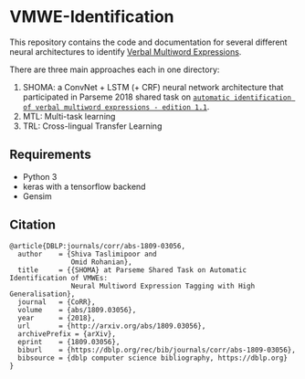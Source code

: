 # VMWE-Identification

This repository contains the code and documentation for several different neural architectures to identify [Verbal Multiword Expressions](http://multiword.sourceforge.net/PHITE.php?sitesig=CONF&page=CONF_04_LAW-MWE-CxG_2018___lb__COLING__rb__&subpage=CONF_40_Shared_Task).

There are three main approaches each in one directory:
1) SHOMA: a ConvNet + LSTM (+ CRF) neural network architecture that participated in Parseme 2018 shared task on [`automatic identification of verbal multiword expressions - edition 1.1`](http://multiword.sourceforge.net/PHITE.php?sitesig=CONF&page=CONF_04_LAW-MWE-CxG_2018___lb__COLING__rb__&subpage=CONF_40_Shared_Task).
2) MTL: Multi-task learning
3) TRL: Cross-lingual Transfer Learning


## Requirements

* Python 3
* keras with a tensorflow backend
* Gensim


## Citation

    @article{DBLP:journals/corr/abs-1809-03056,
      author    = {Shiva Taslimipoor and
                   Omid Rohanian},
      title     = {{SHOMA} at Parseme Shared Task on Automatic Identification of VMWEs:
                   Neural Multiword Expression Tagging with High Generalisation},
      journal   = {CoRR},
      volume    = {abs/1809.03056},
      year      = {2018},
      url       = {http://arxiv.org/abs/1809.03056},
      archivePrefix = {arXiv},
      eprint    = {1809.03056},
      biburl    = {https://dblp.org/rec/bib/journals/corr/abs-1809-03056},
      bibsource = {dblp computer science bibliography, https://dblp.org}
    }


